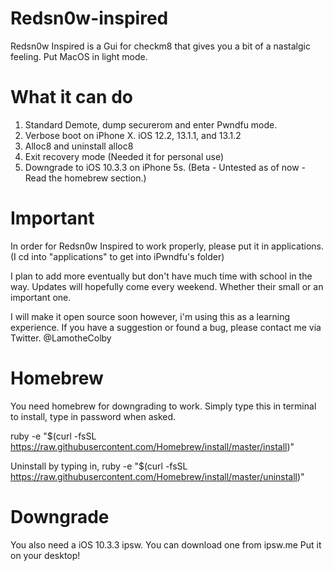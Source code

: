 # Redsn0w-inspired
Redsn0w Inspired is a Gui for checkm8 that gives you a bit of a nastalgic feeling. Put MacOS in light mode.

# What it can do
 1. Standard Demote, dump securerom and enter Pwndfu mode.
 2. Verbose boot on iPhone X. iOS 12.2, 13.1.1, and 13.1.2
 3. Alloc8 and uninstall alloc8
 4. Exit recovery mode (Needed it for personal use)
 5. Downgrade to iOS 10.3.3 on iPhone 5s. (Beta - Untested as of now - Read the homebrew section.)
 
# Important
In order for Redsn0w Inspired to work properly, please put it in applications. (I cd into "applications" to get into iPwndfu's folder)

I plan to add more eventually but don't have much time with school in the way. Updates will hopefully come every weekend. Whether their small or an important one.

I will make it open source soon however, i'm using this as a learning experience. If you have a suggestion or found a bug, please contact me via Twitter. @LamotheColby

# Homebrew
You need homebrew for downgrading to work. Simply type this in terminal to install, type in password when asked.

ruby -e "$(curl -fsSL https://raw.githubusercontent.com/Homebrew/install/master/install)"

Uninstall by typing in,
ruby -e "$(curl -fsSL https://raw.githubusercontent.com/Homebrew/install/master/uninstall)"

# Downgrade
You also need a iOS 10.3.3 ipsw. You can download one from ipsw.me
Put it on your desktop!
